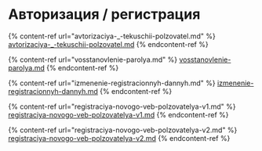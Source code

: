 # Авторизация / регистрация

{% content-ref url="avtorizaciya-_-tekuschii-polzovatel.md" %}
[avtorizaciya-\_-tekuschii-polzovatel.md](avtorizaciya-\_-tekuschii-polzovatel.md)
{% endcontent-ref %}

{% content-ref url="vosstanovlenie-parolya.md" %}
[vosstanovlenie-parolya.md](vosstanovlenie-parolya.md)
{% endcontent-ref %}

{% content-ref url="izmenenie-registracionnyh-dannyh.md" %}
[izmenenie-registracionnyh-dannyh.md](izmenenie-registracionnyh-dannyh.md)
{% endcontent-ref %}

{% content-ref url="registraciya-novogo-veb-polzovatelya-v1.md" %}
[registraciya-novogo-veb-polzovatelya-v1.md](registraciya-novogo-veb-polzovatelya-v1.md)
{% endcontent-ref %}

{% content-ref url="registraciya-novogo-veb-polzovatelya-v2.md" %}
[registraciya-novogo-veb-polzovatelya-v2.md](registraciya-novogo-veb-polzovatelya-v2.md)
{% endcontent-ref %}
